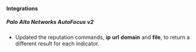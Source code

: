 #### Integrations
##### Palo Alto Networks AutoFocus v2
- Updated the reputation commands, **ip** **url** **domain** and **file**, to return a different result for each indicator. 
